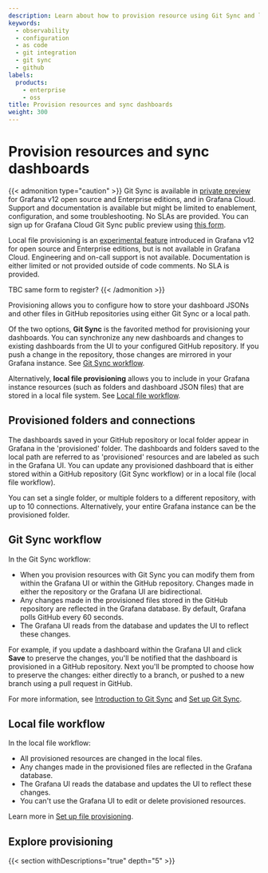 ```yaml
---
description: Learn about how to provision resource using Git Sync and local file provisioning administration.
keywords:
  - observability
  - configuration
  - as code
  - git integration
  - git sync
  - github
labels:
  products:
    - enterprise
    - oss
title: Provision resources and sync dashboards
weight: 300
---
```


# Provision resources and sync dashboards

{{< admonition type="caution" >}}
Git Sync is available in [private preview](https://grafana.com/docs/release-life-cycle/) for Grafana v12 open source and Enterprise editions, and in Grafana Cloud. Support and documentation is available but might be limited to enablement, configuration, and some troubleshooting. No SLAs are provided. You can sign up for Grafana Cloud Git Sync public preview using [this form](https://forms.gle/WKkR3EVMcbqsNnkD9).

Local file provisioning is an [experimental feature](https://grafana.com/docs/release-life-cycle/) introduced in Grafana v12 for open source and Enterprise editions, but is not available in Grafana Cloud. Engineering and on-call support is not available. Documentation is either limited or not provided outside of code comments. No SLA is provided. 

TBC same form to register?
{{< /admonition >}}

Provisioning allows you to configure how to store your dashboard JSONs and other files in GitHub repositories using either Git Sync or a local path.

Of the two options, **Git Sync** is the favorited method for provisioning your dashboards. You can synchronize any new dashboards and changes to existing dashboards from the UI to your configured GitHub repository. If you push a change in the repository, those changes are mirrored in your Grafana instance. See [Git Sync workflow](#git-sync-workflow).

Alternatively, **local file provisioning** allows you to include in your Grafana instance resources (such as folders and dashboard JSON files) that are stored in a local file system. See [Local file workflow](local-file-workflow).

## Provisioned folders and connections

The dashboards saved in your GitHub repository or local folder appear in Grafana in the 'provisioned' folder. The dashboards and folders saved to the local path are referred to as 'provisioned' resources and are labeled as such in the Grafana UI. You can update any provisioned dashboard that is either stored within a GitHub repository (Git Sync workflow) or in a local file (local file workflow).

You can set a single folder, or multiple folders to a different repository, with up to 10 connections. Alternatively, your entire Grafana instance can be the provisioned folder.

## Git Sync workflow

In the Git Sync workflow:

- When you provision resources with Git Sync you can modify them from within the Grafana UI or within the GitHub repository. Changes made in either the repository or the Grafana UI are bidirectional.
- Any changes made in the provisioned files stored in the GitHub repository are reflected in the Grafana database. By default, Grafana polls GitHub every 60 seconds.
- The Grafana UI reads from the database and updates the UI to reflect these changes.

For example, if you update a dashboard within the Grafana UI and click **Save** to preserve the changes, you'll be notified that the dashboard is provisioned in a GitHub repository. Next you'll be prompted to choose how to preserve the changes: either directly to a branch, or pushed to a new branch using a pull request in GitHub.

For more information, see [Introduction to Git Sync](https://grafana.com/docs/grafana/<GRAFANA_VERSION>/observability-as-code/provision-resources/intro-git-sync) and [Set up Git Sync](https://grafana.com/docs/grafana/<GRAFANA_VERSION>/observability-as-code/provision-resources/git-sync-setup).

## Local file workflow

In the local file workflow:

- All provisioned resources are changed in the local files.
- Any changes made in the provisioned files are reflected in the Grafana database.
- The Grafana UI reads the database and updates the UI to reflect these changes.
- You can't use the Grafana UI to edit or delete provisioned resources. 

Learn more in [Set up file provisioning](https://grafana.com/docs/grafana/<GRAFANA_VERSION>/observability-as-code/provision-resources/file-path-setup/).

## Explore provisioning

{{< section withDescriptions="true" depth="5" >}}
